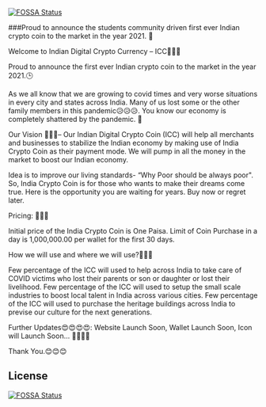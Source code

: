 [![FOSSA Status](https://app.fossa.com/api/projects/git%2Bgithub.com%2FTayisaikishorenaidu%2FIndiaDigitalCoin.svg?type=shield)](https://app.fossa.com/projects/git%2Bgithub.com%2FTayisaikishorenaidu%2FIndiaDigitalCoin?ref=badge_shield)

###Proud to announce the students community driven first ever Indian crypto coin to the market in the year 2021. 👋



Welcome to Indian Digital Crypto Currency – ICC👏👏👏

Proud to announce the first ever Indian crypto coin to the market in the year 2021.🕒 

As we all know that we are growing to covid times and very worse situations in every city and states across India. Many of us lost some or the other family members in this pandemic😥😥😥. You know our economy is completely shattered by the pandemic. 💱

Our Vision 🧐🧐🧐– Our Indian Digital Crypto Coin (ICC) will help all merchants and businesses to stabilize the Indian economy by making use of India Crypto Coin as their payment mode. We will pump in all the money in the market to boost our Indian economy. 

Idea is to improve our living standards- “Why Poor should be always poor". So, India Crypto Coin is for those who wants to make their dreams come true. Here is the opportunity you are waiting for years. Buy now or regret later. 

Pricing: 👀👀👀

Initial price of the India Crypto Coin is One Paisa.
Limit of Coin Purchase in a day is 1,000,000.00 per wallet for the first 30 days. 

How we will use and where we will use?👀👀👀

Few percentage of the ICC will used to help across India to take care of COVID victims who lost their parents or son or daughter or lost their livelihood. 
Few percentage of the ICC will used to setup the small scale industries to boost local talent in India across various cities. 
Few percentage of the ICC will used to purchase the heritage buildings across India to previse our culture for the next generations.

Further Updates😍😍😍😍: Website Launch Soon, Wallet Launch Soon, Icon will Launch Soon... 🎁🎁🎁🎁

Thank You.😊😊😊



## License
[![FOSSA Status](https://app.fossa.com/api/projects/git%2Bgithub.com%2FTayisaikishorenaidu%2FIndiaDigitalCoin.svg?type=large)](https://app.fossa.com/projects/git%2Bgithub.com%2FTayisaikishorenaidu%2FIndiaDigitalCoin?ref=badge_large)